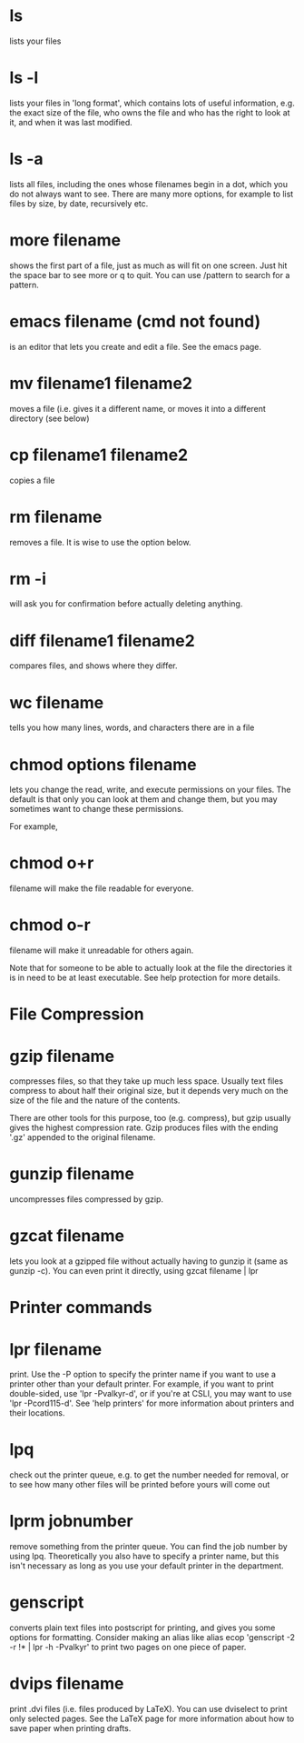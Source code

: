 # ls
lists your files

# ls -l
lists your files in 'long format', which contains lots of useful information, e.g. the exact size of the file, who owns the file and who has the right to look at it, and when it was last modified.

# ls -a 
lists all files, including the ones whose filenames begin in a dot, which you do not always want to see.
There are many more options, for example to list files by size, by date, recursively etc.

# more filename 
shows the first part of a file, just as much as will fit on one screen. Just hit the space bar to see more or q to quit. You can use /pattern to search for a pattern.

# emacs filename (cmd not found) 
is an editor that lets you create and edit a file. See the emacs page.

# mv filename1 filename2 
moves a file (i.e. gives it a different name, or moves it into a different directory (see below)

# cp filename1 filename2 
copies a file

# rm filename 
removes a file. It is wise to use the option below.

# rm -i  
will ask you for confirmation before actually deleting anything. 

# diff filename1 filename2
compares files, and shows where they differ.

# wc filename
tells you how many lines, words, and characters there are in a file

# chmod options filename 
lets you change the read, write, and execute permissions on your files. The default is that only you can look at them and change them, but you may sometimes want to change these permissions. 

For example, 
# chmod o+r 
filename will make the file readable for everyone.
# chmod o-r 
filename will make it unreadable for others again.

Note that for someone to be able to actually look at the file the directories it is in need to be at least executable. See help protection for more details.



# File Compression

# gzip filename 
compresses files, so that they take up much less space. Usually text files compress to about half their original size, but it depends very much on the size of the file and the nature of the contents. 

There are other tools for this purpose, too (e.g. compress), but gzip usually gives the highest compression rate. Gzip produces files with the ending '.gz' appended to the original filename.

# gunzip filename 
uncompresses files compressed by gzip.

# gzcat filename 
lets you look at a gzipped file without actually having to gunzip it (same as gunzip -c). 
You can even print it directly, using gzcat filename | lpr



# Printer commands

# lpr filename 
print. Use the -P option to specify the printer name if you want to use a printer other than your default printer. For example, if you want to print double-sided, use 'lpr -Pvalkyr-d', or if you're at CSLI, you may want to use 'lpr -Pcord115-d'. See 'help printers' for more information about printers and their locations.

# lpq 
check out the printer queue, e.g. to get the number needed for removal, or to see how many other files will be printed before yours will come out

# lprm jobnumber 
remove something from the printer queue. You can find the job number by using lpq. Theoretically you also have to specify a printer name, but this isn't necessary as long as you use your default printer in the department.

# genscript 
converts plain text files into postscript for printing, and gives you some options for formatting. Consider making an alias like alias ecop 'genscript -2 -r \!* | lpr -h -Pvalkyr' to print two pages on one piece of paper.

# dvips filename 
print .dvi files (i.e. files produced by LaTeX). You can use dviselect to print only selected pages. See the LaTeX page for more information about how to save paper when printing drafts.